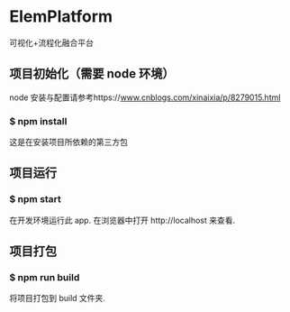 # ElemPlatform

可视化+流程化融合平台

## 项目初始化（需要 node 环境）

node 安装与配置请参考https://www.cnblogs.com/xinaixia/p/8279015.html

### \$ npm install

这是在安装项目所依赖的第三方包

## 项目运行

### \$ npm start

在开发环境运行此 app.
在浏览器中打开 http://localhost 来查看.

## 项目打包

### \$ npm run build

将项目打包到 build 文件夹.
